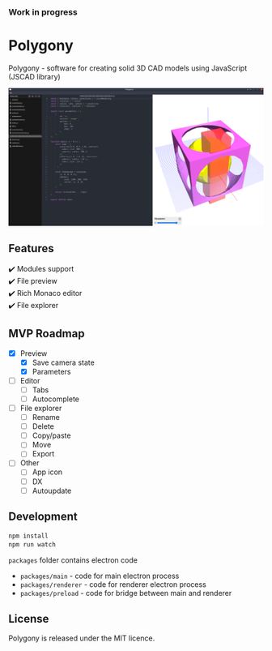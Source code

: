 ### Work in progress

# Polygony

Polygony - software for creating solid 3D CAD models using JavaScript (JSCAD library)

![Polygony](./public/screenshot.png)

## Features

:heavy_check_mark: Modules support  
:heavy_check_mark: File preview  
:heavy_check_mark: Rich Monaco editor  
:heavy_check_mark: File explorer

## MVP Roadmap

- [x] Preview
    - [x] Save camera state
    - [x] Parameters
- [ ] Editor
    - [ ] Tabs
    - [ ] Autocomplete
- [ ] File explorer
    - [ ] Rename
    - [ ] Delete
    - [ ] Copy/paste
    - [ ] Move
    - [ ] Export
- [ ] Other
    - [ ] App icon
    - [ ] DX
    - [ ] Autoupdate

## Development

```bash
npm install
npm run watch
```

`packages` folder contains electron code
- `packages/main` - code for main electron process
- `packages/renderer` - code for renderer electron process
- `packages/preload` - code for bridge between main and renderer

## License

Polygony is released under the MIT licence.
